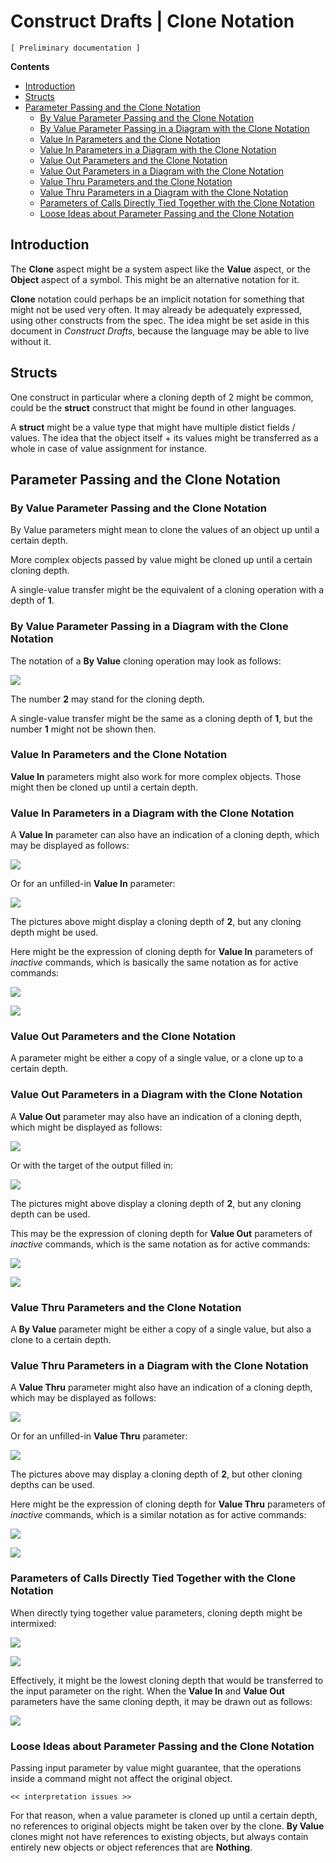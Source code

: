 Construct Drafts | Clone Notation
=================================

`[ Preliminary documentation ]`

__Contents__

- [Introduction](#introduction)
- [Structs](#structs)
- [Parameter Passing and the Clone Notation](#parameter-passing-and-the-clone-notation)
    - [By Value Parameter Passing and the Clone Notation](#by-value-parameter-passing-and-the-clone-notation)
    - [By Value Parameter Passing in a Diagram with the Clone Notation](#by-value-parameter-passing-in-a-diagram-with-the-clone-notation)
    - [Value In Parameters and the Clone Notation](#value-in-parameters-and-the-clone-notation)
    - [Value In Parameters in a Diagram with the Clone Notation](#value-in-parameters-in-a-diagram-with-the-clone-notation)
    - [Value Out Parameters and the Clone Notation](#value-out-parameters-and-the-clone-notation)
    - [Value Out Parameters in a Diagram with the Clone Notation](#value-out-parameters-in-a-diagram-with-the-clone-notation)
    - [Value Thru Parameters and the Clone Notation](#value-thru-parameters-and-the-clone-notation)
    - [Value Thru Parameters in a Diagram with the Clone Notation](#value-thru-parameters-in-a-diagram-with-the-clone-notation)
    - [Parameters of Calls Directly Tied Together with the Clone Notation](#parameters-of-calls-directly-tied-together-with-the-clone-notation)
    - [Loose Ideas about Parameter Passing and the Clone Notation](#loose-ideas-about-parameter-passing-and-the-clone-notation)

## Introduction

The __Clone__ aspect might be a system aspect like the __Value__ aspect, or the __Object__ aspect of a symbol. This might be an alternative notation for it.

__Clone__ notation could perhaps be an implicit notation for something that might not be used very often. It may already be adequately expressed, using other constructs from the spec. The idea might be set aside in this document in *Construct Drafts*, because the language may be able to live without it.

## Structs

One construct in particular where a cloning depth of 2 might be common, could be the __struct__ construct that might be found in other languages.

A __struct__ might be a value type that might have multiple distict fields / values. The idea that the object itself + its values might be transferred as a whole in case of value assignment for instance.

## Parameter Passing and the Clone Notation

### By Value Parameter Passing and the Clone Notation

By Value parameters might mean to clone the values of an object up until a certain depth.

More complex objects passed by value might be cloned up until a certain cloning depth.

A single-value transfer might be the equivalent of a cloning operation with a depth of __1__.

### By Value Parameter Passing in a Diagram with the Clone Notation

The notation of a __By Value__ cloning operation may look as follows:

![](images/Input%20Output%20Parameter%20Passings.004.png)

The number __2__ may stand for the cloning depth.

A single-value transfer might be the same as a cloning depth of __1__, but the number __1__ might not be shown then.

### Value In Parameters and the Clone Notation

__Value In__ parameters might also work for more complex objects. Those might then be cloned up until a certain depth.

### Value In Parameters in a Diagram with the Clone Notation

A __Value In__ parameter can also have an indication of a cloning depth, which may be displayed as follows:

![](images/Input%20Output%20Parameter%20Passings.008.png)

Or for an unfilled-in __Value In__ parameter:

![](images/Input%20Output%20Parameter%20Passings.009.png)

The pictures above might display a cloning depth of __2__, but any cloning depth might be used.

Here might be the expression of cloning depth for __Value In__ parameters of *inactive* commands, which is basically the same notation as for active commands:

![](images/Input%20Output%20Parameter%20Passings.012.png)

![](images/Input%20Output%20Parameter%20Passings.013.png)

### Value Out Parameters and the Clone Notation

A parameter might be either a copy of a single value, or a clone up to a certain depth.

### Value Out Parameters in a Diagram with the Clone Notation

A __Value Out__ parameter may also have an indication of a cloning depth, which might be displayed as follows:

![](images/Input%20Output%20Parameter%20Passings.016.png)

Or with the target of the output filled in:

![](images/Input%20Output%20Parameter%20Passings.017.png)

The pictures might above display a cloning depth of __2__, but any cloning depth can be used.

This may be the expression of cloning depth for __Value Out__ parameters of *inactive* commands, which is the same notation as for active commands:

![](images/Input%20Output%20Parameter%20Passings.020.png)

![](images/Input%20Output%20Parameter%20Passings.021.png)

### Value Thru Parameters and the Clone Notation

A __By Value__ parameter might be either a copy of a single value, but also a clone to a certain depth.

### Value Thru Parameters in a Diagram with the Clone Notation

A __Value Thru__ parameter might also have an indication of a cloning depth, which may be displayed as follows:

![](images/Input%20Output%20Parameter%20Passings.024.png)

Or for an unfilled-in __Value Thru__ parameter:

![](images/Input%20Output%20Parameter%20Passings.025.png)

The pictures above may display a cloning depth of __2__, but other cloning depths can be used.

Here might be the expression of cloning depth for __Value Thru__ parameters of *inactive* commands, which is a similar notation as for active commands:

![](images/Input%20Output%20Parameter%20Passings.028.png)

![](images/Input%20Output%20Parameter%20Passings.029.png)

### Parameters of Calls Directly Tied Together with the Clone Notation

When directly tying together value parameters, cloning depth might be intermixed:

![](images/Input%20Output%20Parameter%20Passings.056.png)

![](images/Input%20Output%20Parameter%20Passings.057.png)

Effectively, it might be the lowest cloning depth that would be transferred to the input parameter on the right. When the __Value In__ and __Value Out__ parameters have the same cloning depth, it may be drawn out as follows:

![](images/Input%20Output%20Parameter%20Passings.058.png)

### Loose Ideas about Parameter Passing and the Clone Notation

Passing input parameter by value might guarantee, that the operations inside a command might not affect the original object. 

`<< interpretation issues >>`

For that reason, when a value parameter is cloned up until a certain depth, no references to original objects might be taken over by the clone. __By Value__ clones might not have references to existing objects, but always contain entirely new objects or object references that are __Nothing__.